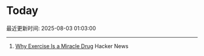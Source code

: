 # Today

最近更新时间: 2025-08-03 01:03:00

--- 
1. [Why Exercise Is a Miracle Drug](https://www.derekthompson.org/p/the-sunday-morning-post-why-exercise) Hacker News

